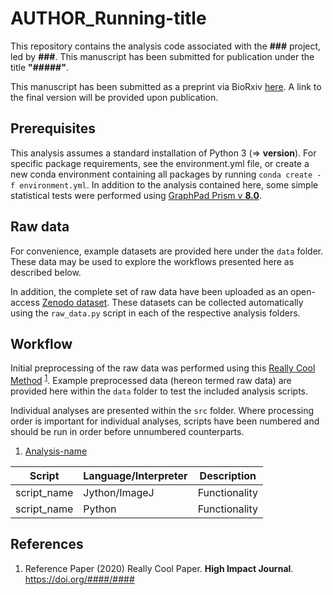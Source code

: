 
# AUTHOR_Running-title

This repository contains the analysis code associated with the **###** project, led by **###**. This manuscript has been submitted for publication under the title **"#####"**.

This manuscript has been submitted as a preprint via BioRxiv [here](biorxiv/link). A link to the final version will be provided upon publication.

## Prerequisites

This analysis assumes a standard installation of Python 3 (=> **version**). For specific package requirements, see the environment.yml file, or  create a new conda environment containing all packages by running ```conda create -f environment.yml```. In addition to the analysis contained here, some simple statistical tests were performed using [GraphPad Prism v **8.0**](https://www.graphpad.com/scientific-software/prism/).

## Raw data

For convenience, example datasets are provided here under the ```data``` folder. These data may be used to explore the workflows presented here as described below.

In addition, the complete set of raw data have been uploaded as an open-access [Zenodo dataset](https://doi.org/###/zenodo.###). These datasets can be collected automatically using the ```raw_data.py``` script in each of the respective analysis folders.

## Workflow

Initial preprocessing of the raw data was performed using this [Really Cool Method][1] <sup>[1]</sup>. Example preprocessed data (hereon termed raw data) are provided here within the ```data``` folder to test the included analysis scripts.

Individual analyses are presented within the ```src``` folder. Where processing order is important for individual analyses, scripts have been numbered and should be run in order before unnumbered counterparts.

1. [Analysis-name](link/to/folder)

| Script      | Language/Interpreter | Description   |
|-------------|----------------------|---------------|
| script_name | Jython/ImageJ        | Functionality |
| script_name | Python               | Functionality |

## References

[1]: my/really/cool/link

1. Reference Paper (2020) Really Cool Paper. **High Impact Journal**. https://doi.org/####/####
